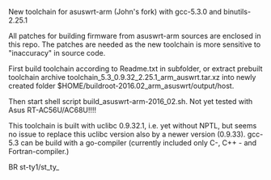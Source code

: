 New toolchain for asuswrt-arm (John's fork) with gcc-5.3.0 and binutils-2.25.1

All patches for building firmware from asuswrt-arm sources are enclosed in this repo. The patches are needed as the new toolchain is more sensitive to "inaccuracy" in source code.

First build toolchain according to Readme.txt in subfolder, or extract prebuilt toolchain archive toolchain_5.3_0.9.32_2.25.1_arm_auswrt.tar.xz into newly created folder $HOME/buildroot-2016.02_arm_asuswrt/output/host.

Then start shell script build_asuswrt-arm-2016_02.sh.
Not yet tested with Asus RT-AC56U/AC68U!!!!

This toolchain is built with uclibc 0.9.32.1, i.e. yet without NPTL, but seems no issue to replace this uclibc version also by a newer version (0.9.33).
gcc-5.3 can be build with a go-compiler (currently included only C-, C++  - and Fortran-compiler.)

BR
st-ty1/st_ty_

